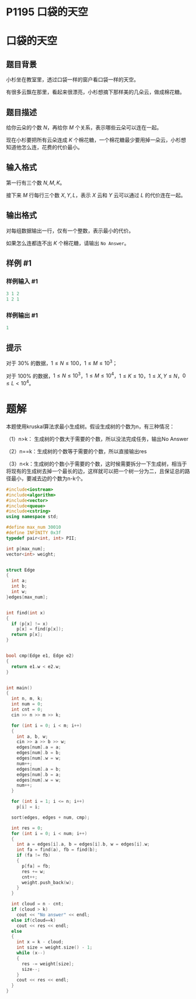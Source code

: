 # P1195 口袋的天空

# 口袋的天空

## 题目背景

小杉坐在教室里，透过口袋一样的窗户看口袋一样的天空。

有很多云飘在那里，看起来很漂亮，小杉想摘下那样美的几朵云，做成棉花糖。

## 题目描述

给你云朵的个数 $N$，再给你 $M$ 个关系，表示哪些云朵可以连在一起。

现在小杉要把所有云朵连成 $K$ 个棉花糖，一个棉花糖最少要用掉一朵云，小杉想知道他怎么连，花费的代价最小。

## 输入格式

第一行有三个数 $N,M,K$。

接下来 $M$ 行每行三个数 $X,Y,L$，表示 $X$ 云和 $Y$ 云可以通过 $L$ 的代价连在一起。

## 输出格式

对每组数据输出一行，仅有一个整数，表示最小的代价。

如果怎么连都连不出 $K$ 个棉花糖，请输出 `No Answer`。

## 样例 #1

### 样例输入 #1

```c++
3 1 2
1 2 1
```

### 样例输出 #1

```c++
1
```

## 提示

对于 $30\%$ 的数据，$1 \le N \le 100$，$1\le M \le 10^3$；

对于 $100\%$ 的数据，$1 \le N \le 10^3$，$1 \le M \le 10^4$，$1 \le K \le 10$，$1 \le X,Y \le N$，$0 \le L<10^4$。

# 题解

本题使用kruskal算法求最小生成树。假设生成树的个数为n，有三种情况：

（1）n>k： 生成树的个数大于需要的个数，所以没法完成任务，输出No Answer

（2）n==k：生成树的个数等于需要的个数，所以直接输出res

（3）n\<k：生成树的个数小于需要的个数，这时候需要拆分一下生成树，相当于将现有的生成树去掉一个最长的边，这样就可以把一个树一分为二，且保证总的路径最小，要减去边的个数为n-k个。

```c++
#include<iostream>
#include<algorithm>
#include<vector>
#include<queue>
#include<cstring>
using namespace std;

#define max_num 30010
#define INFINITY 0x3f
typedef pair<int, int> PII;

int p[max_num];
vector<int> weight;


struct Edge
{
  int a;
  int b;
  int w;
}edges[max_num];


int find(int x)
{
  if (p[x] != x)
    p[x] = find(p[x]);
  return p[x];
}


bool cmp(Edge e1, Edge e2)
{
  return e1.w < e2.w;
}


int main()
{
  int n, m, k;
  int num = 0;
  int cnt = 0;
  cin >> n >> m >> k;

  for (int i = 0; i < m; i++)
  {
    int a, b, w;
    cin >> a >> b >> w;
    edges[num].a = a;
    edges[num].b = b;
    edges[num].w = w;
    num++;
    edges[num].a = b;
    edges[num].b = a;
    edges[num].w = w;
    num++;
  }

  for (int i = 1; i <= n; i++)
    p[i] = i;

  sort(edges, edges + num, cmp);

  int res = 0;
  for (int i = 0; i < num; i++)
  {
    int a = edges[i].a, b = edges[i].b, w = edges[i].w;
    int fa = find(a), fb = find(b);
    if (fa != fb)
    {
      p[fa] = fb;
      res += w;
      cnt++;
      weight.push_back(w);
    }
  }

  int cloud = n - cnt;
  if (cloud > k)
    cout << "No answer" << endl;
  else if(cloud==k)
    cout << res << endl;
  else
  {
    int x = k - cloud;
    int size = weight.size() - 1;
    while (x--)
    {
      res -= weight[size];
      size--;
    }
    cout << res << endl;
  }
}


```
